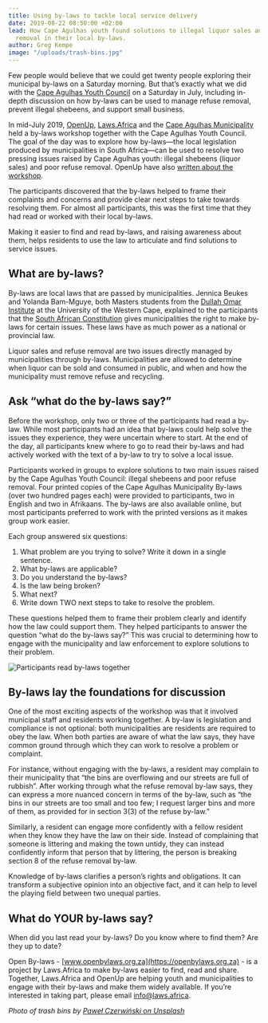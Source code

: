 ```yaml
---
title: Using by-laws to tackle local service delivery
date: 2019-08-22 08:50:00 +02:00
lead: How Cape Agulhas youth found solutions to illegal liquor sales and poor refuse
  removal in their local by-laws.
author: Greg Kempe
image: "/uploads/trash-bins.jpg"
---
```


Few people would believe that we could get twenty people exploring their municipal by-laws on a Saturday morning. But that’s exactly what we did with the [Cape Agulhas Youth Council](https://codebridgeyouth.org.za/) on a Saturday in July, including in-depth discussion on how by-laws can be used to manage refuse removal, prevent illegal shebeens, and support small business.

In mid-July 2019, [OpenUp](https://openup.org.za), [Laws.Africa](https://laws.africa) and the [Cape Agulhas Municipality](http://www.capeagulhas.org/) held a by-laws workshop together with the Cape Agulhas Youth Council. The goal of the day was to explore how by-laws⁠—the local legislation produced by municipalities in South Africa⁠—can be used to resolve two pressing issues raised by Cape Agulhas youth: illegal shebeens (liquor sales) and poor refuse removal. OpenUp have also [written about the workshop](https://medium.com/openup/hands-on-openup-ead98497ab6).

The participants discovered that the by-laws helped to frame their complaints and concerns and provide clear next steps to take towards resolving them. For almost all participants, this was the first time that they had read or worked with their local by-laws.

Making it easier to find and read by-laws, and raising awareness about them, helps residents to use the law to articulate and find solutions to service issues.

## What are by-laws?

By-laws are local laws that are passed by municipalities. Jennica Beukes and Yolanda Bam-Mguye, both Masters students from the [Dullah Omar Institute](https://dullahomarinstitute.org.za/) at the University of the Western Cape, explained to the participants that the [South African Constitution](https://myconstitution.co.za/en/07.html#powers-and-functions-of-municipalities) gives municipalities the right to make by-laws for certain issues. These laws have as much power as a national or provincial law.

Liquor sales and refuse removal are two issues directly managed by municipalities through by-laws. Municipalities are allowed to determine when liquor can be sold and consumed in public, and when and how the municipality must remove refuse and recycling.

## Ask “what do the by-laws say?”

Before the workshop, only two or three of the participants had read a by-law. While most participants had an idea that by-laws could help solve the issues they experience, they were uncertain where to start. At the end of the day, all participants knew where to go to read their by-laws and had actively worked with the text of a by-law to try to solve a local issue.

Participants worked in groups to explore solutions to two main issues raised by the Cape Agulhas Youth Council: illegal shebeens and poor refuse removal. Four printed copies of the Cape Agulhas Municipality By-laws (over two hundred pages each) were provided to participants, two in English and two in Afrikaans. The by-laws are also available online, but most participants preferred to work with the printed versions as it makes group work easier.

Each group answered six questions:

1. What problem are you trying to solve? Write it down in a single sentence.
2. What by-laws are applicable?
3. Do you understand the by-laws?
4. Is the law being broken?
5. What next?
6. Write down TWO next steps to take to resolve the problem.

These questions helped them to frame their problem clearly and identify how the law could support them. They helped participants to answer the question “what do the by-laws say?” This was crucial to determining how to engage with the municipality and law enforcement to explore solutions to their problem.

<img src="/uploads/cam-workshop.jpg" alt="Participants read by-laws together" class="img-fluid">

## By-laws lay the foundations for discussion

One of the most exciting aspects of the workshop was that it involved municipal staff and residents working together. A by-law is legislation and compliance is not optional: both municipalities are residents are required to obey the law. When both parties are aware of what the law says, they have common ground through which they can work to resolve a problem or complaint.

For instance, without engaging with the by-laws, a resident may complain to their municipality that “the bins are overflowing and our streets are full of rubbish”. After working through what the refuse removal by-law says, they can express a more nuanced concern in terms of the by-law, such as “the bins in our streets are too small and too few; I request larger bins and more of them, as provided for in section 3(3) of the refuse by-law.”

Similarly, a resident can engage more confidently with a fellow resident when they know they have the law on their side. Instead of complaining that someone is littering and making the town untidy, they can instead confidently inform that person that by littering, the person is breaking section 8 of the refuse removal by-law.

Knowledge of by-laws clarifies a person’s rights and obligations. It can transform a subjective opinion into an objective fact, and it can help to level the playing field between two unequal parties.

## What do YOUR by-laws say?

When did you last read your by-laws? Do you know where to find them? Are they up to date?

Open By-laws - [www.openbylaws.org.za](https://openbylaws.org.za) - is a project by Laws.Africa to make by-laws easier to find, read and share. Together, Laws.Africa and OpenUp are helping youth and municipalities to engage with their by-laws and make them widely available. If you’re interested in taking part, please email [info@laws.africa](mailto:info@laws.africa).

*Photo of trash bins by [Paweł Czerwiński on Unsplash](https://unsplash.com/@pawel_czerwinski?utm_source=unsplash&utm_medium=referral&utm_content=creditCopyText)*
